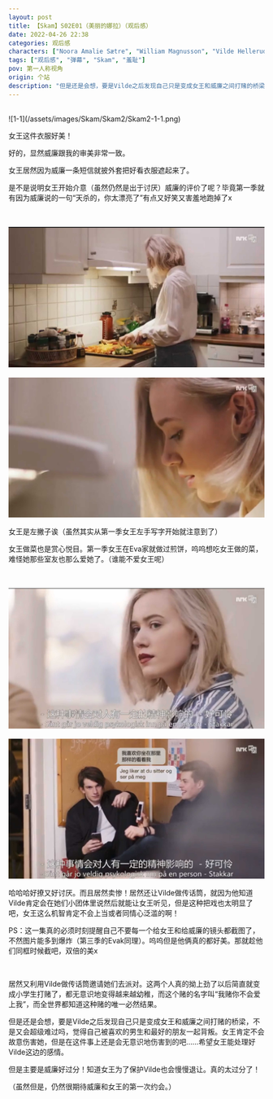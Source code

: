 ```yaml
---
layout: post
title: 【Skam】S02E01（美丽的娜拉）（观后感）
date: 2022-04-26 22:38
categories: 观后感
characters: ["Noora Amalie Sætre", "William Magnusson", "Vilde Hellerud Lien"]
tags: ["观后感", "弹幕", "Skam", "羞耻"]
pov: 第一人称视角
origin: 个站
description: "但是还是会想，要是Vilde之后发现自己只是变成女王和威廉之间打赌的桥梁，不是又会超级难过吗，觉得自己被喜欢的男生和最好的朋友一起背叛。女王肯定不会故意伤害她，但是在这件事上还是会无意识地伤害到的吧……希望女王能处理好Vilde这边的感情。"
---
```


<br>
![1-1](/assets/images/Skam/Skam2/Skam2-1-1.png)
<br>

女王这件衣服好美！

好的，显然威廉跟我的审美非常一致。

女王居然因为威廉一条短信就披外套把好看衣服遮起来了。

是不是说明女王开始介意（虽然仍然是出于讨厌）威廉的评价了呢？毕竟第一季就有因为威廉说的一句“天杀的，你太漂亮了”有点又好笑又害羞地跑掉了x

<br><br>
![1-2](/assets/images/Skam/Skam2/Skam2-1-2.png)
<br><br>
![1-3](/assets/images/Skam/Skam2/Skam2-1-3.png)
<br>

女王是左撇子诶（虽然其实从第一季女王左手写字开始就注意到了）

女王做菜也是赏心悦目。第一季女王在Eva家就做过煎饼，呜呜想吃女王做的菜，难怪她那些室友也那么爱她了。（谁能不爱女王呢）

<br><br>
![1-4](/assets/images/Skam/Skam2/Skam2-1-4.png)
<br><br>
![1-5](/assets/images/Skam/Skam2/Skam2-1-5.png)
<br>

哈哈哈好撩又好讨厌。而且居然卖惨！居然还让Vilde做传话筒，就因为他知道Vilde肯定会在她们小团体里说然后就能让女王听见，但是这种把戏也太明显了吧，女王这么机智肯定不会上当或者同情心泛滥的啊！

PS：这一集真的必须时刻提醒自己不要每一个给女王和给威廉的镜头都截图了，不然图片能多到爆炸（第三季的Evak同理）。呜呜但是他俩真的都好美。那就趁他们同框时候截吧，双倍的美x

<br>

居然又利用Vilde做传话筒邀请她们去派对。这两个人真的拗上劲了以后简直就变成小学生打赌了，都无意识地变得越来越幼稚，而这个赌的名字叫“我赌你不会爱上我”，而全世界都知道这种赌的唯一必然结果。

但是还是会想，要是Vilde之后发现自己只是变成女王和威廉之间打赌的桥梁，不是又会超级难过吗，觉得自己被喜欢的男生和最好的朋友一起背叛。女王肯定不会故意伤害她，但是在这件事上还是会无意识地伤害到的吧……希望女王能处理好Vilde这边的感情。

但是主要是威廉好过分！知道女王为了保护Vilde也会慢慢退让。真的太过分了！

（虽然但是，仍然很期待威廉和女王的第一次约会。）
